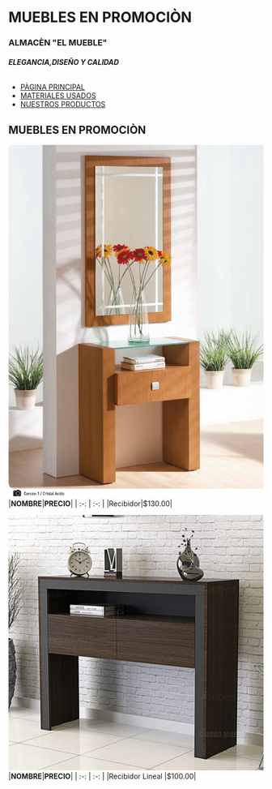 # **MUEBLES EN PROMOCIÒN** 
### **ALMACÈN "EL MUEBLE"** 
###### **ELEGANCIA,DISEÑO Y CALIDAD** 


- [PÀGINA PRINCIPAL ](intro.md)
- [MATERIALES USADOS ](materiales.md)
- [NUESTROS PRODUCTOS ](productos.md)

## **MUEBLES EN PROMOCIÒN** 



![imagen](recibidor.jpg)
|**NOMBRE**|**PRECIO**|
| :-: | :-: |
|Recibidor|$130.00|

![imagen](recibidorM.jpg)
|**NOMBRE**|**PRECIO**|
| :-: | :-: |
|Recibidor Lineal |$100.00|


